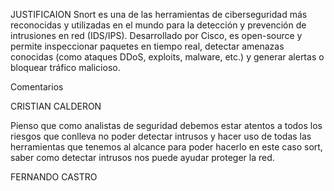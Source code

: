 JUSTIFICAION
Snort es una de las herramientas de ciberseguridad más reconocidas y utilizadas en el mundo para la detección y prevención de intrusiones en red (IDS/IPS). Desarrollado por Cisco, es open-source y permite inspeccionar paquetes en tiempo real, detectar amenazas conocidas (como ataques DDoS, exploits, malware, etc.) y generar alertas o bloquear tráfico malicioso.


Comentarios

CRISTIAN CALDERON

Pienso que como analistas de seguridad debemos estar atentos a todos los riesgos que conlleva no poder detectar intrusos y hacer uso de todas las herramientas que tenemos al alcance para poder hacerlo en este caso sort, saber como detectar intrusos nos puede ayudar proteger la red.


FERNANDO CASTRO